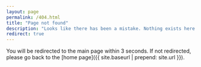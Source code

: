 ```yaml
---
layout: page
permalink: /404.html
title: "Page not found"
description: "Looks like there has been a mistake. Nothing exists here."
redirect: true
---
```


You will be redirected to the main page within 3 seconds. If not redirected, please go back to the [home page]({{ site.baseurl | prepend: site.url }}).
